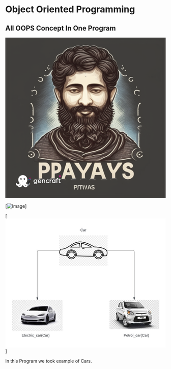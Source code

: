 # Object Oriented Programming
## All OOPS Concept In One Program

[![N|Solid](/All-in-one/Create%20a%20github%201.png)](https://github.com/prayasoncloud/rws_training)

[![Image](https://media.geeksforgeeks.org/wp-content/cdn-uploads/20190717114649/Object-Oriented-Programming-Concepts.jpg)]

[![Image](/All-in-one/OOps.jpeg)]

In this Program we took example of Cars. 
